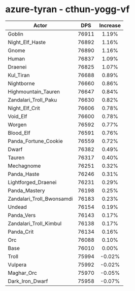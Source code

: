 # azure-tyran - cthun-yogg-vf
| Actor | DPS | Increase |
|---|:---:|:---:|
|Goblin|76911|1.19%|
|Night_Elf_Haste|76892|1.16%|
|Gnome|76890|1.16%|
|Human|76837|1.09%|
|Draenei|76825|1.07%|
|Kul_Tiran|76688|0.89%|
|Nightborne|76660|0.86%|
|Highmountain_Tauren|76647|0.84%|
|Zandalari_Troll_Paku|76630|0.82%|
|Night_Elf_Crit|76606|0.78%|
|Void_Elf|76600|0.78%|
|Worgen|76592|0.77%|
|Blood_Elf|76591|0.76%|
|Panda_Fortune_Cookie|76559|0.72%|
|Dwarf|76382|0.49%|
|Tauren|76317|0.40%|
|Mechagnome|76251|0.32%|
|Panda_Haste|76246|0.31%|
|Lightforged_Draenei|76231|0.29%|
|Panda_Mastery|76198|0.25%|
|Zandalari_Troll_Bwonsamdi|76183|0.23%|
|Undead|76154|0.19%|
|Panda_Vers|76143|0.17%|
|Zandalari_Troll_Kimbul|76138|0.17%|
|Panda_Crit|76134|0.16%|
|Orc|76088|0.10%|
|Base|76010|0.00%|
|Troll|75994|-0.02%|
|Vulpera|75992|-0.02%|
|Maghar_Orc|75970|-0.05%|
|Dark_Iron_Dwarf|75958|-0.07%|
